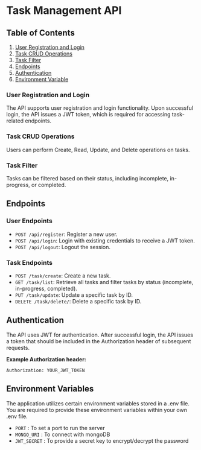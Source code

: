 # Task Management API

## Table of Contents

1. [User Registration and Login](#user-registration-and-login)
2. [Task CRUD Operations](#task-crud-operations)
3. [Task Filter](#task-filter)
4. [Endpoints](#endpoints)
5. [Authentication](#authentication)
6. [Environment Variable](#environment-variable)

### User Registration and Login

The API supports user registration and login functionality. Upon successful login, the API issues a JWT token, which is required for accessing task-related endpoints.

### Task CRUD Operations

Users can perform Create, Read, Update, and Delete operations on tasks.

### Task Filter

Tasks can be filtered based on their status, including incomplete, in-progress, or completed.

## Endpoints

### User Endpoints

- `POST /api/register`: Register a new user.
- `POST /api/login`: Login with existing credentials to receive a JWT token.
- `POST /api/logout`: Logout the session.

### Task Endpoints

- `POST /task/create`: Create a new task.
- `GET /task/list`: Retrieve all tasks and filter tasks by status (incomplete, in-progress, completed).
- `PUT /task/update`: Update a specific task by ID.
- `DELETE /task/delete/`: Delete a specific task by ID.

## Authentication

The API uses JWT for authentication. After successful login, the API issues a token that should be included in the Authorization header of subsequent requests.

**Example Authorization header:**

`Authorization: YOUR_JWT_TOKEN`

## Environment Variables

The application utilizes certain environment variables stored in a .env file. You are required to provide these environment variables within your own .env file.

- `PORT` : To set a port to run the server
- `MONGO_URI` : To connect with mongoDB
- `JWT_SECRET` : To provide a secret key to encrypt/decrypt the password
